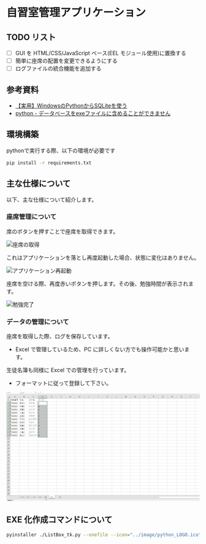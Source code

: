 # 自習室管理アプリケーション

## TODO リスト

* [ ] GUI を HTML/CSS/JavaScript ベース(EEL モジュール使用)に置換する
* [ ] 簡単に座席の配置を変更できるようにする
* [ ] ログファイルの統合機能を追加する

## 参考資料

* [【実用】WindowsのPythonからSQLiteを使う](https://resanaplaza.com/2021/06/22/%E3%80%90%E5%AE%9F%E7%94%A8%E3%80%91windows%E3%81%AEpython%E3%81%8B%E3%82%89sqlite%E3%82%92%E4%BD%BF%E3%81%86/)
* [python - データベースをexeファイルに含めることができません](https://tutorialmore.com/questions-1575746.htm)

## 環境構築

pythonで実行する際、以下の環境が必要です

```sh
pip install -r requirements.txt
```

## 主な仕様について

以下、主な仕様について紹介します。

### 座席管理について

席のボタンを押すことで座席を取得できます。

![座席の取得](./gif/座席管理1.gif)

これはアプリケーションを落とし再度起動した場合、状態に変化はありません。

![アプリケーション再起動](./gif/座席管理2.gif)

座席を空ける際、再度赤いボタンを押します。その後、勉強時間が表示されます。

![勉強完了](./gif/座席管理4.gif)

### データの管理について

座席を取得した際、ログを保存しています。

* Excel で管理しているため、PC に詳しくない方でも操作可能かと思います。

生徒名簿も同様に Excel での管理を行っています。

* フォーマットに従って登録して下さい。

![生徒名簿の管理](./gif/座席管理3.gif)

## EXE 化作成コマンドについて

```bash
pyinstaller ./ListBox_tk.py --onefile --icon="../image/python_LOGO.ico" --noconsole --name="SeatManage" --hidden-import="openpyxl,pkg_resources.py2_warn,importlib"
```

